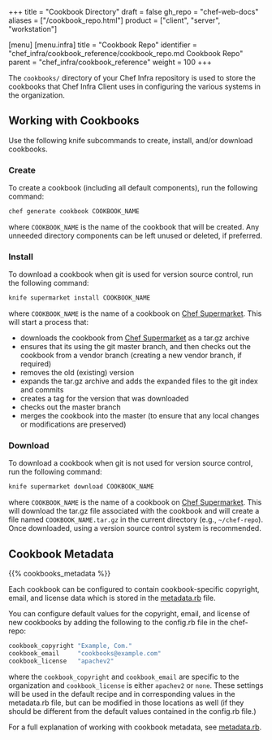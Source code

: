 +++
title = "Cookbook Directory"
draft = false
gh_repo = "chef-web-docs"
aliases = ["/cookbook_repo.html"]
product = ["client", "server", "workstation"]

[menu]
  [menu.infra]
    title = "Cookbook Repo"
    identifier = "chef_infra/cookbook_reference/cookbook_repo.md Cookbook Repo"
    parent = "chef_infra/cookbook_reference"
    weight = 100
+++

The `cookbooks/` directory of your Chef Infra repository is used to
store the cookbooks that Chef Infra Client uses in configuring the
various systems in the organization.

## Working with Cookbooks

Use the following knife subcommands to create, install, and/or download
cookbooks.

### Create

To create a cookbook (including all default components), run the
following command:

```bash
chef generate cookbook COOKBOOK_NAME
```

where `COOKBOOK_NAME` is the name of the cookbook that will be created.
Any unneeded directory components can be left unused or deleted, if
preferred.

### Install

To download a cookbook when git is used for version source control, run
the following command:

```bash
knife supermarket install COOKBOOK_NAME
```

where `COOKBOOK_NAME` is the name of a cookbook on [Chef
Supermarket](https://supermarket.chef.io/). This will start a process
that:

-   downloads the cookbook from [Chef
    Supermarket](https://supermarket.chef.io/) as a tar.gz archive
-   ensures that its using the git master branch, and then checks out
    the cookbook from a vendor branch (creating a new vendor branch, if
    required)
-   removes the old (existing) version
-   expands the tar.gz archive and adds the expanded files to the git
    index and commits
-   creates a tag for the version that was downloaded
-   checks out the master branch
-   merges the cookbook into the master (to ensure that any local
    changes or modifications are preserved)

### Download

To download a cookbook when git is not used for version source control,
run the following command:

```bash
knife supermarket download COOKBOOK_NAME
```

where `COOKBOOK_NAME` is the name of a cookbook on [Chef
Supermarket](https://supermarket.chef.io/). This will download the
tar.gz file associated with the cookbook and will create a file named
`COOKBOOK_NAME.tar.gz` in the current directory (e.g., `~/chef-repo`).
Once downloaded, using a version source control system is recommended.

## Cookbook Metadata

{{% cookbooks_metadata %}}

Each cookbook can be configured to contain cookbook-specific copyright,
email, and license data which is stored in the
[metadata.rb](/config_rb_metadata/) file.

You can configure default values for the copyright, email, and license
of new cookbooks by adding the following to the config.rb file in the
chef-repo:

```bash
cookbook_copyright "Example, Com."
cookbook_email     "cookbooks@example.com"
cookbook_license   "apachev2"
```

where the `cookbook_copyright` and `cookbook_email` are specific to the
organization and `cookbook_license` is either `apachev2` or `none`.
These settings will be used in the default recipe and in corresponding
values in the metadata.rb file, but can be modified in those locations
as well (if they should be different from the default values contained
in the config.rb file.)

For a full explanation of working with cookbook metadata, see
[metadata.rb](/config_rb_metadata/).

